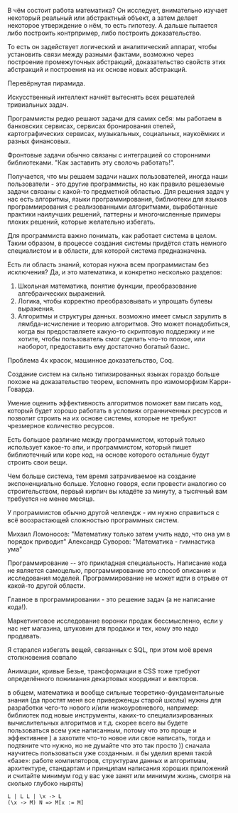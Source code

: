 В чём состоит работа математика?
Он исследует, внимательно изучает некоторый реальный или абстрактный объект,
а затем делает некоторое утверждение о нём, то есть гипотезу.
А дальше пытается либо построить контрпример, либо построить доказательство.

То есть он задействует логический и аналитический аппарат, чтобы установить связи между разными фактами, возможно
через построение промежуточных абстракций, доказательство свойств этих абстракций и построения на их основе новых абстракций.

Перевёрнутая пирамида.

Искусственный интеллект начнёт вытеснять всех решателей тривиальных задач.

Программисты редко решают задачи для самих себя:
мы работаем в банковских сервисах,
сервисах бронирования отелей,
картографических сервисах,
музыкальных, социальных, наукоёмких и разных финансовых.

Фронтовые задачи обычно связаны с интеграцией со сторонними библиотеками. "Как заставить эту сволочь работать!".

Получается, что мы решаем задачи наших пользователей, иногда наши пользователи - это другие программисты, но как правило
решеаемые задачи связаны с какой-то предметной областью. Для решения задач у нас есть алгоритмы, языки программирования,
библиотеки для языков программирования с реализованными алгоритмами, выработанные практики наилучших решений, паттерны и
многочисленные примеры плохих решений, которые желательно избегать.

Для программиста важно понимать, как работает система в целом. Таким образом, в процессе создания системы придётся
стать немного специалистом и в области, для которой система предназначена.

Есть ли область знаний, которая нужна всем программистам без исключения?
Да, и это математика, и конкретно несколько разделов:
1. Школьная математика, понятие функции, преобразование алгебраических выражений. 
2. Логика, чтобы корректно преобразовывать и упрощать булевы выражения.
3. Алгоритмы и структуры данных.
возможно имеет смысл зарулить в лямбда-исчисление и теорию алгоритмов. Это может понадобиться, когда вы предоставляете
какую-то скриптовую поддержку и не хотите, чтобы пользователь смог сделать что-то плохое, или наоборот, предоставить
ему достаточно богатый базис.

Проблема 4х красок, машинное доказательство, Coq.

Создание систем на сильно типизированных языках гораздо больше похоже на доказательство теорем, вспомнить про
измоморфизм Карри-Говарда.

Умение оценить эффективность алгоритмов поможет вам писать код, который будет хорошо работать в условиях огранниченных
ресурсов и позволит строить на их основе системы, которые не требуют чрезмерное количество ресурсов.

Есть большое различие между программистом, который только использует какое-то апи, и программистом, который пишет библиотечный
или коре код, на основе которого остальные будут строить свои вещи.

Чем больше система, тем время затрачиваемое на создание экспоненциально больше. Условно говоря, если провести аналогию
со строительством, первый кирпич вы кладёте за минуту, а тысячный вам требуется не менее месяца.

У программистов обычно другой челлендж - им нужно справиться с всё воозрастающей
сложностью программных систем.

Михаил Ломоносов: "Математику только затем учить надо, что она ум в порядок приводит"
Александр Суворов: "Математика - гимнастика ума"

Программирование -- это прикладная специальность. Написание кода не является самоцелью,
программирование это способ описания и исследования моделей.
Программирование не может идти в отрыве от какой-то другой области.

Главное в программировании - это решение задач (а не написание кода!).

Маркетинговое исследование воронки продаж бессмысленно, если у нас нет магазина, штуковин для продажи и тех,
кому это надо продавать.

Я старался избегать вещей, связанных с SQL, при этом моё время столкновения совпало  

Анимации, кривые Безье, трансформации в CSS тоже требуют определённого понимания декартовых координат и векторов.

в общем, математика и вообще сильные теоретико-фундаментальные знания (да простят меня все приверженцы старой школы)
нужны для разработки чего-то нового и/или низкоуровневого, например: библиотек под новые инструменты, каких-то 
специализированных вычислительных алгоритмов и т.д. скорее всего вы будете пользоваться всем уже написанным, 
потому что это проще и эффективнее ) а захотите что-то новое или свое написать, тогда и подтяните что нужно, 
но не думайте что это так просто )) сначала научитесь пользоваться уже созданным. я бы уделил время такой 
«базе»: работе компиляторов, структурам данных и алгоритмам, архитектуре, стандартам и принципам написания 
хороших приложений и считайте минимум год у вас уже занят или минимум жизнь, смотря на сколько глубоко нырять)



```
L | L L | \x -> L
(\x -> M) N => M[x := M]
```
